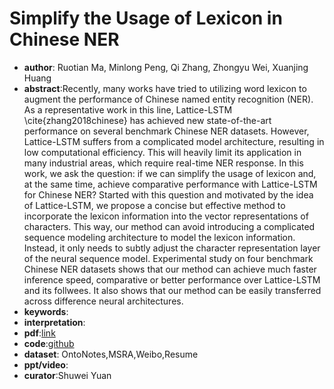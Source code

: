#  Simplify the Usage of Lexicon in Chinese NER

* **author**: Ruotian Ma, Minlong Peng, Qi Zhang, Zhongyu Wei, Xuanjing Huang
* **abstract**:Recently, many works have tried to utilizing word lexicon to augment the performance of Chinese named entity recognition (NER). As a representative work in this line, Lattice-LSTM \cite{zhang2018chinese} has achieved new state-of-the-art performance on several benchmark Chinese NER datasets. However, Lattice-LSTM suffers from a complicated model architecture, resulting in low computational efficiency. This will heavily limit its application in many industrial areas, which require real-time NER response. In this work, we ask the question: if we can simplify the usage of lexicon and, at the same time, achieve comparative performance with Lattice-LSTM for Chinese NER?
  Started with this question and motivated by the idea of Lattice-LSTM, we propose a concise but effective method to incorporate the lexicon information into the vector representations of characters. This way, our method can avoid introducing a complicated sequence modeling architecture to model the lexicon information. Instead, it only needs to subtly adjust the character representation layer of the neural sequence model. Experimental study on four benchmark Chinese NER datasets shows that our method can achieve much faster inference speed, comparative or better performance over Lattice-LSTM and its follwees. It also shows that our method can be easily transferred across difference neural architectures.
* **keywords**:
* **interpretation**:
* **pdf**:[link](https://arxiv.org/pdf/1908.05969)
* **code**:[github](https://link.zhihu.com/?target=https%3A//github.com/v-mipeng/LexiconAugmentedNER)
* **dataset**: OntoNotes,MSRA,Weibo,Resume
* **ppt/video**:
* **curator**:Shuwei Yuan